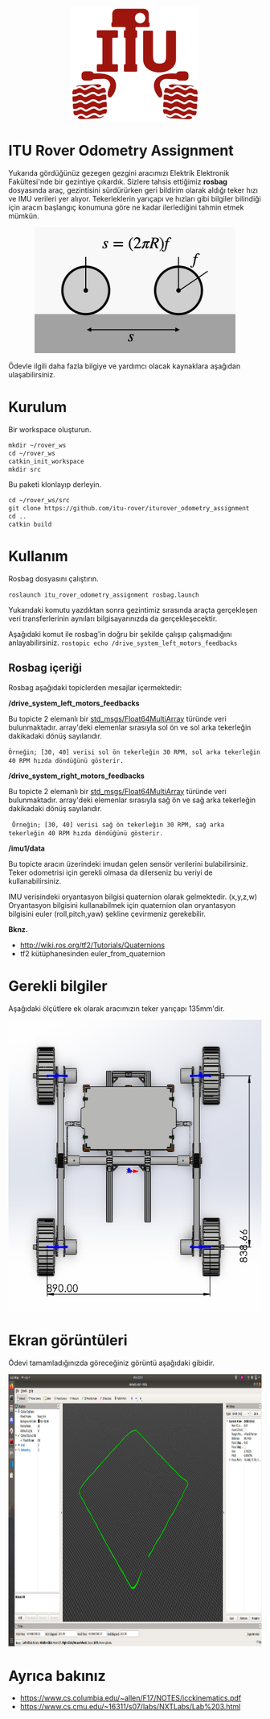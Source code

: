 <div align="center">
<img src="media/iturover.png" width="256" height="225" />
</div>

# ITU Rover Odometry Assignment

Yukarıda gördüğünüz gezegen gezgini aracımızı Elektrik Elektronik Fakültesi'nde bir gezintiye çıkardık. Sizlere tahsis ettiğimiz **rosbag** dosyasında araç, gezintisini sürdürürken geri bildirim olarak aldığı teker hızı ve IMU verileri yer alıyor. Tekerleklerin yarıçapı ve hızları gibi bilgiler bilindiği için aracın başlangıç konumuna göre ne kadar ilerlediğini tahmin etmek mümkün.

<div align="center">
<img src="media/rolling.jpeg" width="400" height="250" />
</div>


Ödevle ilgili daha fazla bilgiye ve yardımcı olacak kaynaklara aşağıdan ulaşabilirsiniz.

# Kurulum

Bir workspace oluşturun.

```
mkdir ~/rover_ws
cd ~/rover_ws
catkin_init_workspace
mkdir src
```

Bu paketi klonlayıp derleyin.

```
cd ~/rover_ws/src
git clone https://github.com/itu-rover/iturover_odometry_assignment
cd ..
catkin build
```

# Kullanım

Rosbag dosyasını çalıştırın.

`
roslaunch itu_rover_odometry_assignment rosbag.launch
`

Yukarıdaki komutu yazdıktan sonra gezintimiz sırasında araçta gerçekleşen veri transferlerinin aynıları bilgisayarınızda da gerçekleşecektir.

Aşağıdaki komut ile rosbag'in doğru bir şekilde çalışıp çalışmadığını anlayabilirsiniz.
`
rostopic echo /drive_system_left_motors_feedbacks
`

## Rosbag içeriği
Rosbag aşağıdaki topiclerden mesajlar içermektedir:

**/drive_system_left_motors_feedbacks**

Bu topicte 2 elemanlı bir [std_msgs/Float64MultiArray](http://docs.ros.org/en/lunar/api/std_msgs/html/msg/Float64MultiArray.html) türünde veri bulunmaktadır. 
array'deki elemenlar sırasıyla sol ön ve sol arka tekerleğin dakikadaki dönüş sayılarıdır.

`Örneğin; [30, 40] verisi sol ön tekerleğin 30 RPM, sol arka tekerleğin 40 RPM hızda döndüğünü gösterir.`

**/drive_system_right_motors_feedbacks** 

Bu topicte 2 elemanlı bir [std_msgs/Float64MultiArray](http://docs.ros.org/en/lunar/api/std_msgs/html/msg/Float64MultiArray.html) türünde veri bulunmaktadır. 
array'deki elemenlar sırasıyla sağ ön ve sağ arka tekerleğin dakikadaki dönüş sayılarıdır.

`
Örneğin; [30, 40] verisi sağ ön tekerleğin 30 RPM, sağ arka tekerleğin 40 RPM hızda döndüğünü gösterir.`

**/imu1/data**

Bu topicte aracın üzerindeki imudan gelen sensör verilerini bulabilirsiniz. Teker odometrisi için gerekli olmasa da dilerseniz bu veriyi de kullanabilirsiniz.

IMU verisindeki oryantasyon bilgisi quaternion olarak gelmektedir. (x,y,z,w) Oryantasyon bilgisini kullanabilmek için quaternion olan oryantasyon bilgisini euler (roll,pitch,yaw) şekline çevirmeniz gerekebilir. 

**Bknz.**
* http://wiki.ros.org/tf2/Tutorials/Quaternions
* tf2 kütüphanesinden euler_from_quaternion


# Gerekli bilgiler
Aşağıdaki ölçütlere ek olarak aracımızın teker yarıçapı 135mm'dir.


<div align="center">
<img src="media/rover.jpeg" width="536" height="577" />
</div>


# Ekran görüntüleri


Ödevi tamamladığınızda göreceğiniz görüntü aşağıdaki gibidir.

<div align="center">
<img src="media/groundtruth.jpeg" width="960" height="540" />
</div>

# Ayrıca bakınız

* https://www.cs.columbia.edu/~allen/F17/NOTES/icckinematics.pdf
* https://www.cs.cmu.edu/~16311/s07/labs/NXTLabs/Lab%203.html
